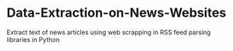 # Data-Extraction-on-News-Websites

Extract text of news articles using web scrapping in RSS feed parsing libraries in Python
